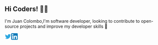 ## Hi Coders! 👨‍💻 

I'm Juan Colombo,I'm software developer, looking to contribute to open-source projects and improve my developer skills 🚀

<a href="https://twitter.com/Jcolombo15">
  <img align="left" alt="Juan Colombo | Twitter" width="21px" src="https://github.com/ColomboJuan/ColomboJuan/blob/master/assets/twitter.svg" />
</a>     
<a href="https://www.linkedin.com/in/jcolombo/">
  <img align="left" alt="ColomboJuan's Linkedin" width="21px" src="https://github.com/ColomboJuan/ColomboJuan/blob/master/assets/linkedin.png" />
</a>
<div>


